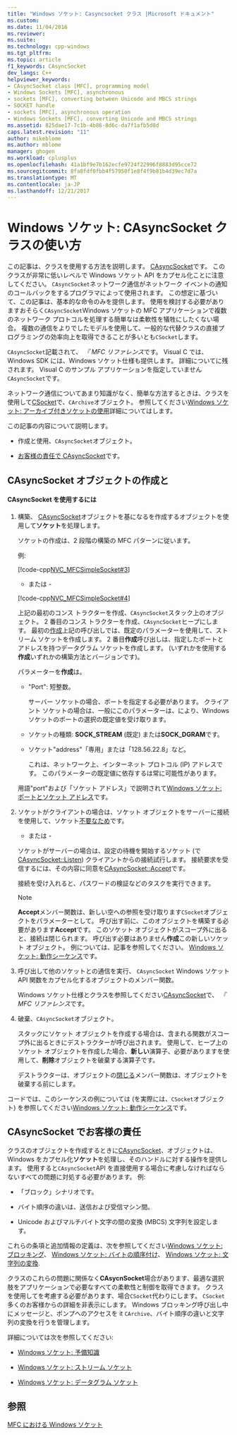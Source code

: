 ```yaml
---
title: "Windows ソケット: Casyncsocket クラス |Microsoft ドキュメント"
ms.custom: 
ms.date: 11/04/2016
ms.reviewer: 
ms.suite: 
ms.technology: cpp-windows
ms.tgt_pltfrm: 
ms.topic: article
f1_keywords: CAsyncSocket
dev_langs: C++
helpviewer_keywords:
- CAsyncSocket class [MFC], programming model
- Windows Sockets [MFC], asynchronous
- sockets [MFC], converting between Unicode and MBCS strings
- SOCKET handle
- sockets [MFC], asynchronous operation
- Windows Sockets [MFC], converting Unicode and MBCS strings
ms.assetid: 825dae17-7c1b-4b86-8d6c-da7f1afb5d8d
caps.latest.revision: "11"
author: mikeblome
ms.author: mblome
manager: ghogen
ms.workload: cplusplus
ms.openlocfilehash: 41a1bf9e7b162ecfe9724f22996f8883d95cce72
ms.sourcegitcommit: 8fa8fdf0fbb4f57950f1e8f4f9b81b4d39ec7d7a
ms.translationtype: MT
ms.contentlocale: ja-JP
ms.lasthandoff: 12/21/2017
---
```

# <a name="windows-sockets-using-class-casyncsocket"></a>Windows ソケット: CAsyncSocket クラスの使い方
この記事は、クラスを使用する方法を説明します。 [CAsyncSocket](../mfc/reference/casyncsocket-class.md)です。 このクラスが非常に低いレベルで Windows ソケット API をカプセル化ことに注意してください。 `CAsyncSocket`ネットワーク通信がネットワーク イベントの通知のコールバックをするプログラマによって使用されます。 この想定に基づいて、この記事は、基本的な命令のみを提供します。 使用を検討する必要がありますおそらく`CAsyncSocket`Windows ソケットの MFC アプリケーションで複数のネットワーク プロトコルを処理する簡単なは柔軟性を犠牲にしたくない場合。 複数の通信をよりでしたモデルを使用して、一般的な代替クラスの直接プログラミングの効率向上を取得できることが多いとも`CSocket`します。  
  
 `CAsyncSocket`記載されて、 *『 MFC リファレンス*です。 Visual C では、Windows SDK には、Windows ソケット仕様も提供します。 詳細についてに残されます。 Visual C のサンプル アプリケーションを指定していません`CAsyncSocket`です。  
  
 ネットワーク通信についてあまり知識がなく、簡単な方法するときは、クラスを使用して[CSocket](../mfc/reference/csocket-class.md)で、`CArchive`オブジェクト。 参照してください[Windows ソケット: アーカイブ付きソケットの使用](../mfc/windows-sockets-using-sockets-with-archives.md)詳細についてはします。  
  
 この記事の内容について説明します。  
  
-   作成と使用、`CAsyncSocket`オブジェクト。  
  
-   [お客様の責任で CAsyncSocket](#_core_your_responsibilities_with_casyncsocket)です。  
  
##  <a name="_core_creating_and_using_a_casyncsocket_object"></a>CAsyncSocket オブジェクトの作成と  
  
#### <a name="to-use-casyncsocket"></a>CAsyncSocket を使用するには  
  
1.  構築、 [CAsyncSocket](../mfc/reference/casyncsocket-class.md)オブジェクトを基になるを作成するオブジェクトを使用して**ソケット**を処理します。  
  
     ソケットの作成は、2 段階の構築の MFC パターンに従います。  
  
     例:  
  
     [!code-cpp[NVC_MFCSimpleSocket#3](../mfc/codesnippet/cpp/windows-sockets-using-class-casyncsocket_1.cpp)]  
  
     - または -  
  
     [!code-cpp[NVC_MFCSimpleSocket#4](../mfc/codesnippet/cpp/windows-sockets-using-class-casyncsocket_2.cpp)]  
  
     上記の最初のコンス トラクターを作成、`CAsyncSocket`スタック上のオブジェクト。 2 番目のコンス トラクターを作成、`CAsyncSocket`ヒープにします。 最初の[作成](../mfc/reference/casyncsocket-class.md#create)上記の呼び出しでは、既定のパラメーターを使用して、ストリーム ソケットを作成します。 2 番目**作成**呼び出しは、指定したポートとアドレスを持つデータグラム ソケットを作成します。 (いずれかを使用する**作成**いずれかの構築方法とバージョンです)。  
  
     パラメーターを**作成**は。  
  
    -   "Port": 短整数。  
  
         サーバー ソケットの場合、ポートを指定する必要があります。 クライアント ソケットの場合は、一般にこのパラメーターは、により、Windows ソケットのポートの選択の既定値を受け取ります。  
  
    -   ソケットの種類: **SOCK_STREAM** (既定) または**SOCK_DGRAM**です。  
  
    -   ソケット"address"「専用」または「128.56.22.8」など。  
  
         これは、ネットワーク上、インターネット プロトコル (IP) アドレスです。 このパラメーターの既定値に依存するは常に可能性があります。  
  
     用語"port"および「ソケット アドレス」で説明されて[Windows ソケット: ポートとソケット アドレス](../mfc/windows-sockets-ports-and-socket-addresses.md)です。  
  
2.  ソケットがクライアントの場合は、ソケット オブジェクトをサーバーに接続を使用して、ソケット[不要なため](../mfc/reference/casyncsocket-class.md#connect)です。  
  
     - または -  
  
     ソケットがサーバーの場合は、設定の待機を開始するソケット (で[CAsyncSocket::Listen](../mfc/reference/casyncsocket-class.md#listen)) クライアントからの接続試行します。 接続要求を受信するには、その内容に同意を[CAsyncSocket::Accept](../mfc/reference/casyncsocket-class.md#accept)です。  
  
     接続を受け入れると、パスワードの検証などのタスクを実行できます。  
  
    > [!NOTE]
    >  **Accept**メンバー関数は、新しい空への参照を受け取ります`CSocket`オブジェクトをパラメーターとして。 呼び出す前に、このオブジェクトを構築する必要があります**Accept**です。 このソケット オブジェクトがスコープ外に出ると、接続は閉じられます。 呼び出す必要はありません**作成**この新しいソケット オブジェクト。 例については、記事を参照してください。 [Windows ソケット: 動作シーケンス](../mfc/windows-sockets-sequence-of-operations.md)です。  
  
3.  呼び出して他のソケットとの通信を実行、 `CAsyncSocket` Windows ソケット API 関数をカプセル化するオブジェクトのメンバー関数。  
  
     Windows ソケット仕様とクラスを参照してください[CAsyncSocket](../mfc/reference/casyncsocket-class.md)で、 *『 MFC リファレンス*です。  
  
4.  破棄、`CAsyncSocket`オブジェクト。  
  
     スタックにソケット オブジェクトを作成する場合は、含まれる関数がスコープ外に出るときにデストラクターが呼び出されます。 使用して、ヒープ上のソケット オブジェクトを作成した場合、**新しい**演算子、必要がありますを使用して、**削除**オブジェクトを破棄する演算子です。  
  
     デストラクターは、オブジェクトの[閉じる](../mfc/reference/casyncsocket-class.md#close)メンバー関数は、オブジェクトを破棄する前にします。  
  
 コードでは、このシーケンスの例については (を実際には、`CSocket`オブジェクト) を参照してください[Windows ソケット: 動作シーケンス](../mfc/windows-sockets-sequence-of-operations.md)です。  
  
##  <a name="_core_your_responsibilities_with_casyncsocket"></a>CAsyncSocket でお客様の責任  
 クラスのオブジェクトを作成するときに[CAsyncSocket](../mfc/reference/casyncsocket-class.md)、オブジェクトは、Windows をカプセル化**ソケット**を処理し、そのハンドルに対する操作を提供します。 使用すると`CAsyncSocket`API を直接使用する場合に考慮しなければならないすべての問題に対処する必要があります。 例:  
  
-   「ブロック」シナリオです。  
  
-   バイト順序の違いは、送信および受信マシン間。  
  
-   Unicode およびマルチバイト文字の間の変換 (MBCS) 文字列を設定します。  
  
 これらの条項と追加情報の定義は、次を参照してください[Windows ソケット: ブロッキング](../mfc/windows-sockets-blocking.md)、 [Windows ソケット: バイトの順序付け](../mfc/windows-sockets-byte-ordering.md)、 [Windows ソケット: 文字列の変換](../mfc/windows-sockets-converting-strings.md).  
  
 クラスのこれらの問題に関係なく**CAsycnSocket**場合があります、最適な選択肢をアプリケーションで必要なすべての柔軟性と制御を取得できます。 クラスを使用してを考慮する必要があります、場合`CSocket`代わりにします。 `CSocket`多くのお客様からの詳細を非表示にします。 Windows ブロッキング呼び出し中にメッセージと、ポンプへのアクセスを it `CArchive`、バイト順序の違いと文字列の変換を行うを管理します。  
  
 詳細については次を参照してください:  
  
-   [Windows ソケット: 予備知識](../mfc/windows-sockets-background.md)  
  
-   [Windows ソケット: ストリーム ソケット](../mfc/windows-sockets-stream-sockets.md)  
  
-   [Windows ソケット: データグラム ソケット](../mfc/windows-sockets-datagram-sockets.md)  
  
## <a name="see-also"></a>参照  
 [MFC における Windows ソケット](../mfc/windows-sockets-in-mfc.md)

